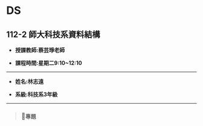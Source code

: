 # DS

## 112-2 師大科技系資料結構

+ **授課教師:蔡芸琤老師**

+ **課程時間:星期二9:10~12:10**
---
+ **姓名:林志遠** 

+ **系級:科技系3年級**
---
> ### 📁`專題`


